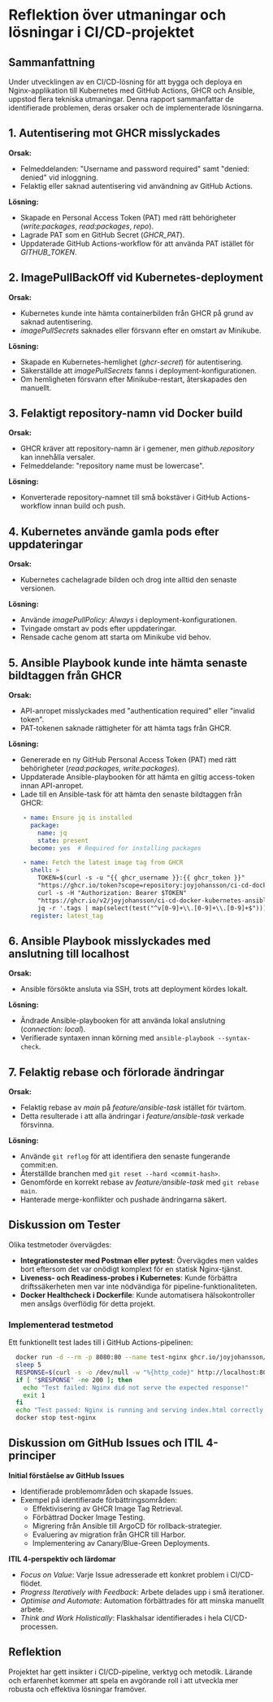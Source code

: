 # **Reflektion över utmaningar och lösningar i CI/CD-projektet**

Sammanfattning
---------------
Under utvecklingen av en CI/CD-lösning för att bygga och deploya en Nginx-applikation till Kubernetes med GitHub Actions, GHCR och Ansible, uppstod flera tekniska utmaningar. Denna rapport sammanfattar de identifierade problemen, deras orsaker och de implementerade lösningarna.

## 1. Autentisering mot GHCR misslyckades

**Orsak:**
- Felmeddelanden: "Username and password required" samt "denied: denied" vid inloggning.
- Felaktig eller saknad autentisering vid användning av GitHub Actions.

**Lösning:**
- Skapade en Personal Access Token (PAT) med rätt behörigheter (*write:packages*, *read:packages*, *repo*).
- Lagrade PAT som en GitHub Secret (*GHCR_PAT*).
- Uppdaterade GitHub Actions-workflow för att använda PAT istället för *GITHUB_TOKEN*.

## 2. ImagePullBackOff vid Kubernetes-deployment

**Orsak:**
- Kubernetes kunde inte hämta containerbilden från GHCR på grund av saknad autentisering.
- *imagePullSecrets* saknades eller försvann efter en omstart av Minikube.

**Lösning:**
- Skapade en Kubernetes-hemlighet (*ghcr-secret*) för autentisering.
- Säkerställde att *imagePullSecrets* fanns i deployment-konfigurationen.
- Om hemligheten försvann efter Minikube-restart, återskapades den manuellt.

## 3. Felaktigt repository-namn vid Docker build

**Orsak:**
- GHCR kräver att repository-namn är i gemener, men *github.repository* kan innehålla versaler.
- Felmeddelande: "repository name must be lowercase".

**Lösning:**
- Konverterade repository-namnet till små bokstäver i GitHub Actions-workflow innan build och push.

## 4. Kubernetes använde gamla pods efter uppdateringar

**Orsak:**
- Kubernetes cachelagrade bilden och drog inte alltid den senaste versionen.

**Lösning:**
- Använde *imagePullPolicy: Always* i deployment-konfigurationen.
- Tvingade omstart av pods efter uppdateringar.
- Rensade cache genom att starta om Minikube vid behov.

## 5. Ansible Playbook kunde inte hämta senaste bildtaggen från GHCR

**Orsak:**
- API-anropet misslyckades med "authentication required" eller "invalid token".
- PAT-tokenen saknade rättigheter för att hämta tags från GHCR.

**Lösning:**
- Genererade en ny GitHub Personal Access Token (PAT) med rätt behörigheter (*read:packages, write:packages*).
- Uppdaterade Ansible-playbooken för att hämta en giltig access-token innan API-anropet.
- Lade till en Ansible-task för att hämta den senaste bildtaggen från GHCR:

```yaml
    - name: Ensure jq is installed
      package:
        name: jq
        state: present
      become: yes  # Required for installing packages

    - name: Fetch the latest image tag from GHCR
      shell: >
        TOKEN=$(curl -s -u "{{ ghcr_username }}:{{ ghcr_token }}"
        "https://ghcr.io/token?scope=repository:joyjohansson/ci-cd-docker-kubernetes-ansible/my-nginx:pull" | jq -r .token) &&
        curl -s -H "Authorization: Bearer $TOKEN"
        "https://ghcr.io/v2/joyjohansson/ci-cd-docker-kubernetes-ansible/my-nginx/tags/list" |
        jq -r '.tags | map(select(test("^v[0-9]+\\.[0-9]+\\.[0-9]+$"))) | sort | last'
      register: latest_tag
```

## 6. Ansible Playbook misslyckades med anslutning till localhost

**Orsak:**
- Ansible försökte ansluta via SSH, trots att deployment kördes lokalt.

**Lösning:**
- Ändrade Ansible-playbooken för att använda lokal anslutning (*connection: local*).
- Verifierade syntaxen innan körning med `ansible-playbook --syntax-check`.

## 7. Felaktig rebase och förlorade ändringar

**Orsak:**
- Felaktig rebase av *main* på *feature/ansible-task* istället för tvärtom.
- Detta resulterade i att alla ändringar i *feature/ansible-task* verkade försvinna.

**Lösning:**
- Använde `git reflog` för att identifiera den senaste fungerande commit:en.
- Återställde branchen med `git reset --hard <commit-hash>`.
-  Genomförde en korrekt rebase av *feature/ansible-task* med `git rebase main`.
- Hanterade merge-konflikter och pushade ändringarna säkert.

## Diskussion om Tester

Olika testmetoder övervägdes:
- **Integrationstester med Postman eller pytest**: Övervägdes men valdes bort eftersom det var onödigt komplext för en statisk Nginx-tjänst.
- **Liveness- och Readiness-probes i Kubernetes**: Kunde förbättra driftssäkerheten men var inte nödvändiga för pipeline-funktionaliteten.
- **Docker Healthcheck i Dockerfile**: Kunde automatisera hälsokontroller men ansågs överflödig för detta projekt.

### Implementerad testmetod
Ett funktionellt test lades till i GitHub Actions-pipelinen:
```sh
  docker run -d --rm -p 8080:80 --name test-nginx ghcr.io/joyjohansson/ci-cd-docker-kubernetes-ansible/my-nginx:$VERSION
  sleep 5
  RESPONSE=$(curl -s -o /dev/null -w "%{http_code}" http://localhost:8080)
  if [ "$RESPONSE" -ne 200 ]; then
    echo "Test failed: Nginx did not serve the expected response!"
    exit 1
  fi
  echo "Test passed: Nginx is running and serving index.html correctly."
  docker stop test-nginx
```

## Diskussion om GitHub Issues och ITIL 4-principer

**Initial förståelse av GitHub Issues**
- Identifierade problemområden och skapade Issues.
- Exempel på identifierade förbättringsområden:
  - Effektivisering av GHCR Image Tag Retrieval.
  - Förbättrad Docker Image Testing.
  - Migrering från Ansible till ArgoCD för rollback-strategier.
  - Evaluering av migration från GHCR till Harbor.
  - Implementering av Canary/Blue-Green Deployments.

**ITIL 4-perspektiv och lärdomar**
- *Focus on Value*: Varje Issue adresserade ett konkret problem i CI/CD-flödet.
- *Progress Iteratively with Feedback*: Arbete delades upp i små iterationer.
- *Optimise and Automate*: Automation förbättrades för att minska manuellt arbete.
- *Think and Work Holistically*: Flaskhalsar identifierades i hela CI/CD-processen.

## Reflektion

Projektet har gett insikter i CI/CD-pipeline, verktyg och metodik. Lärande och erfarenhet kommer att spela en avgörande roll i att utveckla mer robusta och effektiva lösningar framöver.


